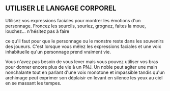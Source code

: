 ## UTILISER LE LANGAGE CORPOREL


Utilisez vos expressions faciales pour montrer les
émotions d'un personnage. Froncez les sourcils, souriez,
grognez, faites la moue, louchez... n'hésitez pas à faire

ce qu'il faut pour que le personnage ou le monstre reste
dans les souvenirs des joueurs. C'est lorsque vous mêlez
les expressions faciales et une voix inhabituelle qu'un
personnage prend vraiment vie.

Vous n'avez pas besoin de vous lever mais vous pouvez
utiliser vos bras pour donner encore plus de vie à un PNJ. Un
noble peut agiter une main nonchalante tout en parlant d'une
voix monotone et impassible tandis qu'un archimage peut
exprimer son déplaisir en levant en silence les yeux au ciel
en se massant les tempes.
